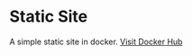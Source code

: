# Static Site

A simple static site in docker.
[Visit Docker Hub](https://hub.docker.com/r/abhuz94/static-site)

